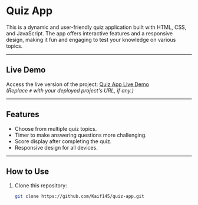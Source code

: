 # **Quiz App**

This is a dynamic and user-friendly quiz application built with HTML, CSS, and JavaScript. The app offers interactive features and a responsive design, making it fun and engaging to test your knowledge on various topics.

---

## **Live Demo**
Access the live version of the project: [Quiz App Live Demo](#)  
*(Replace `#` with your deployed project's URL, if any.)*

---

## **Features**
- Choose from multiple quiz topics.
- Timer to make answering questions more challenging.
- Score display after completing the quiz.
- Responsive design for all devices.

---

## **How to Use**
1. Clone this repository:
   ```bash
   git clone https://github.com/Kaif145/quiz-app.git
